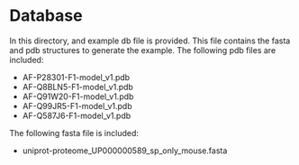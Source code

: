 # Database
In this directory, and example db file is provided. This file contains the fasta and pdb structures to generate the example.
The following pdb files are included:
- AF-P28301-F1-model_v1.pdb
- AF-Q8BLN5-F1-model_v1.pdb
- AF-Q91W20-F1-model_v1.pdb
- AF-Q99JR5-F1-model_v1.pdb
- AF-Q587J6-F1-model_v1.pdb

The following fasta file is included:
- uniprot-proteome_UP000000589_sp_only_mouse.fasta